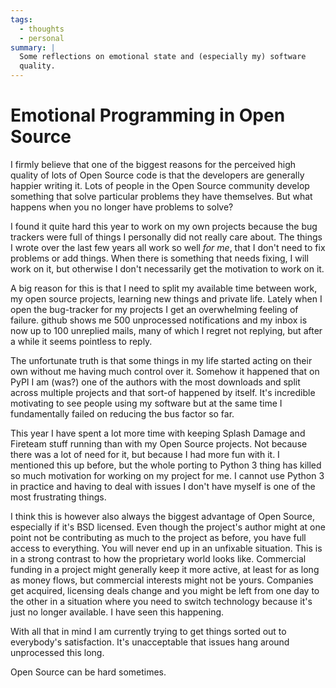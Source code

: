```yaml
---
tags:
  - thoughts
  - personal
summary: |
  Some reflections on emotional state and (especially my) software
  quality.
---
```


# Emotional Programming in Open Source

I firmly believe that one of the biggest reasons for the perceived high
quality of lots of Open Source code is that the developers are generally
happier writing it.  Lots of people in the Open Source community develop
something that solve particular problems they have themselves.  But what
happens when you no longer have problems to solve?

I found it quite hard this year to work on my own projects because the
bug trackers were full of things I personally did not really care about.
The things I wrote over the last few years all work so well *for me*, that
I don't need to fix problems or add things.  When there is something that
needs fixing, I will work on it, but otherwise I don't necessarily get the
motivation to work on it.

A big reason for this is that I need to split my available time between
work, my open source projects, learning new things and private life.
Lately when I open the bug-tracker for my projects I get an overwhelming
feeling of failure.  github shows me 500 unprocessed notifications and my
inbox is now up to 100 unreplied mails, many of which I regret not
replying, but after a while it seems pointless to reply.

The unfortunate truth is that some things in my life started acting on
their own without me having much control over it.  Somehow it happened
that on PyPI I am (was?) one of the authors with the most downloads and
split across multiple projects and that sort-of happened by itself.  It's
incredible motivating to see people using my software but at the same time
I fundamentally failed on reducing the bus factor so far.

This year I have spent a lot more time with keeping Splash Damage and
Fireteam stuff running than with my Open Source projects.  Not because
there was a lot of need for it, but because I had more fun with it.  I
mentioned this up before, but the whole porting to Python 3 thing has
killed so much motivation for working on my project for me.  I cannot use
Python 3 in practice and having to deal with issues I don't have myself is
one of the most frustrating things.

I think this is however also always the biggest advantage of Open Source,
especially if it's BSD licensed.  Even though the project's author might
at one point not be contributing as much to the project as before, you
have full access to everything.  You will never end up in an unfixable
situation.  This is in a strong contrast to how the proprietary world
looks like.  Commercial funding in a project might generally keep it more
active, at least for as long as money flows, but commercial interests
might not be yours.  Companies get acquired, licensing deals change and
you might be left from one day to the other in a situation where you need
to switch technology because it's just no longer available.  I have seen
this happening.

With all that in mind I am currently trying to get things sorted out to
everybody's satisfaction.  It's unacceptable that issues hang around
unprocessed this long.

Open Source can be hard sometimes.
